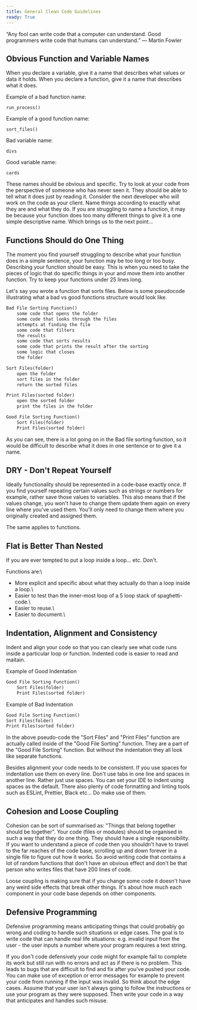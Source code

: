 ```yaml
---
title: General Clean Code Guidelines
ready: True
---
```


“Any fool can write code that a computer can understand. Good programmers write code that humans can understand.” ― Martin Fowler

## Obvious Function and Variable Names

When you declare a variable, give it a name that describes what values or data it holds.
When you declare a function, give it a name that describes what it does.

Example of a bad function name:
```
run_process()
```
Example of a good function name:
```
sort_files()
```
Bad variable name:
```
divs
```
Good variable name:
```
cards
```

These names should be obvious and specific. Try to look at your code from the perspective of someone who has never seen it. They should be able to tell what it does just by reading it. Consider the next developer who will work on the code as your client. Name things according to exactly what they are and what they do. If you are struggling to name a function, it may be because your function does too many different things to give it a one simple descriptive name. Which brings us to the next point...

## Functions Should do One Thing
The moment you find yourself struggling to describe what your function does in a simple sentence, your function may be too long or too busy. Describing your function should be easy. This is when you need to take the pieces of logic that do specific things in your and move them into another function. Try to keep your functions under 25 lines long.

Let's say you wrote a function that sorts files. Below is some pseudocode illustrating what a bad vs good functions structure would look like.
```md
Bad File Sorting Function()
    some code that opens the folder
    some code that looks through the files
    attempts at finding the file
    some code that filters
    the results
    some code that sorts results
    some code that prints the result after the sorting
    some logic that closes
    the folder
```
```md
Sort Files(folder)
    open the folder
    sort files in the folder
    return the sorted files

Print Files(sorted folder)
    open the sorted folder
    print the files in the folder

Good File Sorting Function()
    Sort Files(folder)
    Print Files(sorted folder)
```

As you can see, there is a lot going on in the Bad file sorting function, so it would be difficult to describe what it does in one sentence or to give it a name.

## DRY - Don't Repeat Yourself
Ideally functionality should be represented in a code-base exactly once. If you find yourself repeating certain values such as strings or numbers for example, rather save those values to variables. This also means that if the values change, you won't have to change them update them again on every line where you've used them. You'll only need to change them where you originally created and assigned them.

The same applies to functions.

## Flat is Better Than Nested
If you are ever tempted to put a loop inside a loop... etc. Don't.

Functions are:\
* More explicit and specific about what they actually do than a loop inside a loop.\
* Easier to test than the inner-most loop of a 5 loop stack of spaghetti-code.\
* Easier to reuse.\
* Easier to document.\

## Indentation, Alignment and Consistency
Indent and align your code so that you can clearly see what code runs inside a particular loop or function. Indented code is easier to read and maitain.

Example of Good Indentation

```md
Good File Sorting Function()
    Sort Files(folder)
    Print Files(sorted folder)
```

Example of Bad Indentation

```md
Good File Sorting Function()
Sort Files(folder)
Print Files(sorted folder)
```

In the above pseudo-code the "Sort Files" and "Print Files" function are actually called inside of the "Good File Sorting" function. They are a part of the "Good File Sorting" function. But without the indentation they all look like separate functions.

Besides alignment your code needs to be consistent. If you use spaces for indentation use them on every line. Don't use tabs in one line and spaces in another line. Rather just use spaces. You can set your IDE to indent using spaces as the default. There also plenty of code formatting and linting tools such as ESLint, Prettier, Black etc... Do make use of them.

## Cohesion and Loose Coupling
Cohesion can be sort of summarised as: "Things that belong together should be together". Your code (files or modules) should be organised in such a way that they do one thing. They should have a single responsibility. If you want to understand a piece of code then you shouldn't have to travel to the far reaches of the code base, scrolling up and down forever in a single file to figure out how it works. So avoid writing code that contains a lot of random functions that don't have an obvious effect and don't be that person who writes files that have 200 lines of code.

Loose coupling is making sure that if you change some code it doesn't have any weird side effects that break other things. It's about how much each component in your code base depends on other components.

## Defensive Programming
Defensive programming means anticipating things that could probably go wrong and coding to handle such situations or edge cases. The goal is to write code that can handle real life situations: e.g. invalid input from the user - the user inputs a number where your program requires a text string.

If you don't code defensively your code might for example fail to complete its work but still run with no errors and act as if there is no problem. This leads to bugs that are difficult to find and fix after you've pushed your code. You can make use of exception or error messages for example to prevent your code from running if the input was invalid. So think about the edge cases. Assume that your user isn't always going to follow the instructions or use your program as they were supposed. Then write your code in a way that anticipates and handles such misuse. 